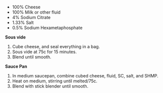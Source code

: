 * 100% Cheese
* 100% Milk or other fluid
* 4% Sodium Citrate
* 1.33% Salt
* 0.5% Sodium Hexametaphosphate

**Sous vide**
1. Cube cheese, and seal everything in a bag.
1. Sous vide at 75c for 15 minutes.
1. Blend until smooth.

**Sauce Pan**
1. In medium saucepan, combine cubed cheese, fluid, SC, salt, and SHMP.
1. Heat on medium, stirring until melted/75c.
1. Blend with stick blender until smooth.
